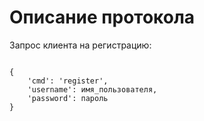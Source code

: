 Описание протокола
==================
Запрос клиента на регистрацию:
<pre><code>
{
    'cmd': 'register',
    'username': имя_пользователя,
    'password': пароль
}
</pre></code>
